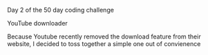 Day 2 of the 50 day coding challenge

YouTube downloader

Because Youtube recently removed the download feature from their website, I decided to toss together a simple one out of convienence
